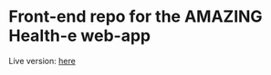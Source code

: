 # Front-end repo for the AMAZING Health-e web-app

Live version: [here](https://health5.herokuapp.com/#/)
